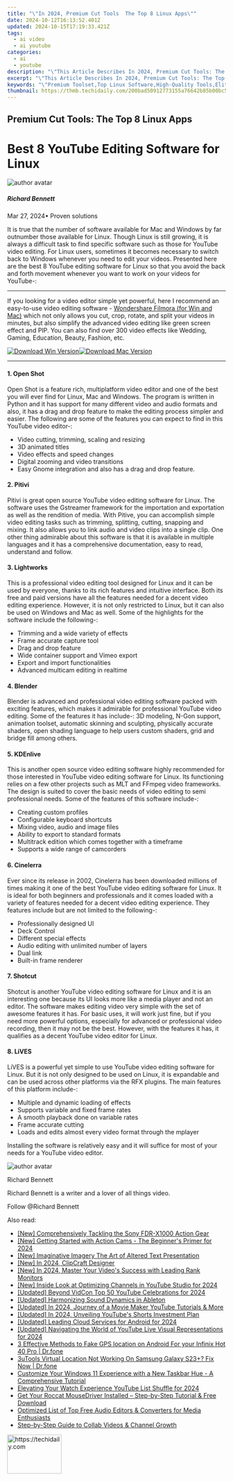 ```yaml
---
title: "\"In 2024, Premium Cut Tools  The Top 8 Linux Apps\""
date: 2024-10-12T16:13:52.401Z
updated: 2024-10-15T17:19:33.421Z
tags:
  - ai video
  - ai youtube
categories:
  - ai
  - youtube
description: "\"This Article Describes In 2024, Premium Cut Tools: The Top 8 Linux Apps\""
excerpt: "\"This Article Describes In 2024, Premium Cut Tools: The Top 8 Linux Apps\""
keywords: "\"Premium Toolset,Top Linux Software,High-Quality Tools,Elite Linux Apps,Excellent Cut Solutions,Superior Linux Utilities,Ultimate Linux App Selection\""
thumbnail: https://thmb.techidaily.com/200bad50912773155a76642b85b00bc52b52d7ab3430de1df3acbec7a4ce0fd7.jpg
---
```


## Premium Cut Tools: The Top 8 Linux Apps

# Best 8 YouTube Editing Software for Linux

![author avatar](https://images.wondershare.com/filmora/article-images/richard-bennett.jpg)

##### Richard Bennett

 Mar 27, 2024• Proven solutions

 It is true that the number of software available for Mac and Windows by far outnumber those available for Linux. Though Linux is still growing, it is always a difficult task to find specific software such as those for YouTube video editing. For Linux users, sometimes it becomes necessary to switch back to Windows whenever you need to edit your videos. Presented here are the best 8 YouTube editing software for Linux so that you avoid the back and forth movement whenever you want to work on your videos for YouTube-:

---

 If you looking for a video editor simple yet powerful, here I recommend an easy-to-use video editing software - [Wondershare Filmora (for Win and Mac)](https://tools.techidaily.com/wondershare/filmora/download/) which not only allows you cut, crop, rotate, and split your videos in minutes, but also simplify the advanced video editing like green screen effect and PIP. You can also find over 300 video effects like Wedding, Gaming, Education, Beauty, Fashion, etc.

[![Download Win Version](https://images.wondershare.com/filmora/guide/download-btn-win.jpg)](https://tools.techidaily.com/wondershare/filmora/download/)[![Download Mac Version](https://images.wondershare.com/filmora/guide/download-btn-mac.jpg)](https://tools.techidaily.com/wondershare/filmora/download/)

---

#### 1\.  Open Shot

 Open Shot is a feature rich, multiplatform video editor and one of the best you will ever find for Linux, Mac and Windows. The program is written in Python and it has support for many different video and audio formats and also, it has a drag and drop feature to make the editing process simpler and easier. The following are some of the features you can expect to find in this YouTube video editor-:

* Video cutting, trimming, scaling and resizing
* 3D animated titles
* Video effects and speed changes
* Digital zooming and video transitions
* Easy Gnome integration and also has a drag and drop feature.

#### 2\.  Pitivi

 Pitivi is great open source YouTube video editing software for Linux. The software uses the Gstreamer framework for the importation and exportation as well as the rendition of media. With Pitive, you can accomplish simple video editing tasks such as trimming, splitting, cutting, snapping and mixing. It also allows you to link audio and video clips into a single clip. One other thing admirable about this software is that it is available in multiple languages and it has a comprehensive documentation, easy to read, understand and follow.

#### 3\.  Lightworks

 This is a professional video editing tool designed for Linux and it can be used by everyone, thanks to its rich features and intuitive interface. Both its free and paid versions have all the features needed for a decent video editing experience. However, it is not only restricted to Linux, but it can also be used on Windows and Mac as well. Some of the highlights for the software include the following-:

* Trimming and a wide variety of effects
* Frame accurate capture tool
* Drag and drop feature
* Wide container support and Vimeo export
* Export and import functionalities
* Advanced multicam editing in realtime

#### 4\.  Blender

 Blender is advanced and professional video editing software packed with exciting features, which makes it admirable for professional YouTube video editing. Some of the features it has include-: 3D modeling, N-Gon support, animation toolset, automatic skinning and sculpting, physically accurate shaders, open shading language to help users custom shaders, grid and bridge fill among others.

#### 5\.  KDEnlive

 This is another open source video editing software highly recommended for those interested in YouTube video editing software for Linux. Its functioning relies on a few other projects such as MLT and FFmpeg video frameworks. The design is suited to cover the basic needs of video editing to semi professional needs. Some of the features of this software include-:

* Creating custom profiles
* Configurable keyboard shortcuts
* Mixing video, audio and image files
* Ability to export to standard formats
* Multitrack edition which comes together with a timeframe
* Supports a wide range of camcorders

#### 6\.  Cinelerra

 Ever since its release in 2002, Cinelerra has been downloaded millions of times making it one of the best YouTube video editing software for Linux. It is ideal for both beginners and professionals and it comes loaded with a variety of features needed for a decent video editing experience. They features include but are not limited to the following-:

* Professionally designed UI
* Deck Control
* Different special effects
* Audio editing with unlimited number of layers
* Dual link
* Built-in frame renderer

#### 7\.  Shotcut

 Shotcut is another YouTube video editing software for Linux and it is an interesting one because its UI looks more like a media player and not an editor. The software makes editing video very simple with the set of awesome features it has. For basic uses, it will work just fine, but if you need more powerful options, especially for advanced or professional video recording, then it may not be the best. However, with the features it has, it qualifies as a decent YouTube video editor for Linux.

#### 8. LiVES

 LiVES is a powerful yet simple to use YouTube video editing software for Linux. But it is not only designed to be used on Linux, it is expandable and can be used across other platforms via the RFX plugins. The main features of this platform include-:

* Multiple and dynamic loading of effects
* Supports variable and fixed frame rates
* A smooth playback done on variable rates
* Frame accurate cutting
* Loads and edits almost every video format through the mplayer

 Installing the software is relatively easy and it will suffice for most of your needs for a YouTube video editor.

![author avatar](https://images.wondershare.com/filmora/article-images/richard-bennett.jpg)

Richard Bennett

Richard Bennett is a writer and a lover of all things video.

Follow @Richard Bennett

<ins class="adsbygoogle"
     style="display:block"
     data-ad-format="autorelaxed"
     data-ad-client="ca-pub-7571918770474297"
     data-ad-slot="1223367746"></ins>

<ins class="adsbygoogle"
     style="display:block"
     data-ad-client="ca-pub-7571918770474297"
     data-ad-slot="8358498916"
     data-ad-format="auto"
     data-full-width-responsive="true"></ins>

<span class="atpl-alsoreadstyle">Also read:</span>
<div><ul>
<li><a href="https://extra-information.techidaily.com/new-comprehensively-tackling-the-sony-fdr-x1000-action-gear/"><u>[New] Comprehensively Tackling the Sony FDR-X1000 Action Gear</u></a></li>
<li><a href="https://fox-helps.techidaily.com/new-getting-started-with-action-cams-the-beginners-primer-for-2024/"><u>[New] Getting Started with Action Cams - The Beginner's Primer for 2024</u></a></li>
<li><a href="https://vp-tips.techidaily.com/new-imaginative-imagery-the-art-of-altered-text-presentation/"><u>[New] Imaginative Imagery The Art of Altered Text Presentation</u></a></li>
<li><a href="https://youtube-blog.techidaily.com/n-2024-clipcraft-designer/"><u>[New] In 2024, ClipCraft Designer</u></a></li>
<li><a href="https://youtube-blog.techidaily.com/n-2024-master-your-videos-success-with-leading-rank-monitors/"><u>[New] In 2024, Master Your Video's Success with Leading Rank Monitors</u></a></li>
<li><a href="https://youtube-blog.techidaily.com/nside-look-at-optimizing-channels-in-youtube-studio-for-2024/"><u>[New] Inside Look at Optimizing Channels in YouTube Studio for 2024</u></a></li>
<li><a href="https://youtube-blog.techidaily.com/ed-beyond-vidcon-top-50-youtube-celebrations-for-2024/"><u>[Updated] Beyond VidCon Top 50 YouTube Celebrations for 2024</u></a></li>
<li><a href="https://fox-links.techidaily.com/updated-harmonizing-sound-dynamics-in-ableton/"><u>[Updated] Harmonizing Sound Dynamics in Ableton</u></a></li>
<li><a href="https://youtube-blog.techidaily.com/ed-in-2024-journey-of-a-movie-maker-youtube-tutorials-and-more/"><u>[Updated] In 2024, Journey of a Movie Maker YouTube Tutorials & More</u></a></li>
<li><a href="https://youtube-blog.techidaily.com/ed-in-2024-unveiling-youtubes-shorts-investment-plan/"><u>[Updated] In 2024, Unveiling YouTube's Shorts Investment Plan</u></a></li>
<li><a href="https://vp-tips.techidaily.com/updated-leading-cloud-services-for-android-for-2024/"><u>[Updated] Leading Cloud Services for Android for 2024</u></a></li>
<li><a href="https://youtube-blog.techidaily.com/ed-navigating-the-world-of-youtube-live-visual-representations-for-2024/"><u>[Updated] Navigating the World of YouTube Live Visual Representations for 2024</u></a></li>
<li><a href="https://android-location.techidaily.com/3-effective-methods-to-fake-gps-location-on-android-for-your-infinix-hot-40-pro-drfone-by-drfone-virtual/"><u>3 Effective Methods to Fake GPS location on Android For your Infinix Hot 40 Pro | Dr.fone</u></a></li>
<li><a href="https://location-fake.techidaily.com/3utools-virtual-location-not-working-on-samsung-galaxy-s23plus-fix-now-drfone-by-drfone-virtual-android/"><u>3uTools Virtual Location Not Working On Samsung Galaxy S23+? Fix Now | Dr.fone</u></a></li>
<li><a href="https://techno-recovery.techidaily.com/customize-your-windows-11-experience-with-a-new-taskbar-hue-a-comprehensive-tutorial/"><u>Customize Your Windows 11 Experience with a New Taskbar Hue - A Comprehensive Tutorial</u></a></li>
<li><a href="https://youtube-blog.techidaily.com/ting-your-watch-experience-youtube-list-shuffle-for-2024/"><u>Elevating Your Watch Experience YouTube List Shuffle for 2024</u></a></li>
<li><a href="https://hardware-help.techidaily.com/get-your-roccat-mousedriver-installed-step-by-step-tutorial-and-free-download/"><u>Get Your Roccat MouseDriver Installed – Step-by-Step Tutorial & Free Download</u></a></li>
<li><a href="https://vp-tips.techidaily.com/optimized-list-of-top-free-audio-editors-and-converters-for-media-enthusiasts/"><u>Optimized List of Top Free Audio Editors & Converters for Media Enthusiasts</u></a></li>
<li><a href="https://youtube-blog.techidaily.com/by-step-guide-to-collab-videos-and-channel-growth/"><u>Step-by-Step Guide to Collab Videos & Channel Growth</u></a></li>
</ul></div>

<!-- affiliate ads begin -->
<a href="https://aligracehair.sjv.io/c/5597632/2135395/19272" target="_top" id="2135395">
  <img src="//a.impactradius-go.com/display-ad/19272-2135395" border="0" alt="https://techidaily.com" width="125" height="90"/>
</a>
<img height="0" width="0" src="https://aligracehair.sjv.io/i/5597632/2135395/19272" style="position:absolute;visibility:hidden;" border="0" />
<!-- affiliate ads end -->

